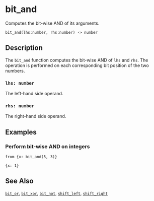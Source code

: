 # bit_and

Computes the bit-wise AND of its arguments.

```tql
bit_and(lhs:number, rhs:number) -> number
```

## Description

The `bit_and` function computes the bit-wise AND of `lhs` and `rhs`. The
operation is performed on each corresponding bit position of the two numbers.

### `lhs: number`

The left-hand side operand.

### `rhs: number`

The right-hand side operand.

## Examples

### Perform bit-wise AND on integers

```tql
from {x: bit_and(5, 3)}
```

```tql
{x: 1}
```

## See Also

[`bit_or`](bit_or.md), [`bit_xor`](bit_xor.md), [`bit_not`](bit_not.md),
[`shift_left`](shift_left.md), [`shift_right`](shift_right.md)
